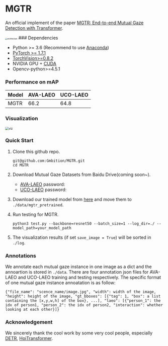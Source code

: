 # MGTR

An official implement of the paper [MGTR: End-to-end Mutual Gaze Detection with Transformer]().

<img  src="https://github.com/Gmbition/MGTR/blob/main/assets/architecture.png" alt="architecture" style="zoom: 40%;" />
### Dependencies

- Python >= 3.6 (Recommend to use [Anaconda](https://www.anaconda.com/download/#linux))
- [PyTorch >= 1.7.1](https://pytorch.org/)
- [TorchVision>=0.8.2](https://pytorch.org/)
- NVIDIA GPU + [CUDA](https://developer.nvidia.com/cuda-downloads)
- Opencv-python>=4.5.1


### Performance on mAP
| Model | AVA-LAEO | UCO-LAEO |
|---|---|---|
| MGTR | 66.2 | 64.8 |

###  Visualization

<img  src="https://github.com/Gmbition/MGTR/blob/main/assets/viz.gif" alt="viz" style="zoom: 67%;" />

### Quick Start

1. Clone this github repo.
   ```
   git@github.com:Gmbition/MGTR.git
   cd MGTR
   ```

2. Download Mutual Gaze Datasets from Baidu Drive(coming soon~).

   - [AVA-LAEO]()   password:
   - [UCO-LAEO]()  password:

3. Download our trained model from [here](https://drive.google.com/drive/folders/1Wu3ZEIfTiQ-Me8iknbPhEHMIiDWLeUaS?usp=sharing) and move them to `./data/mgtr_pretrained`.

4. Run testing for MGTR.

   ```
   python3 test.py --backbone=resnet50 --batch_size=1 --log_dir=./ --model_path=your_model_path
   ```

5. The visualization results (if set `save_image = True`) will be sorted in `./log`.

### Annotations

We annotate each mutual gaze instance in one image as a dict and the annoartion is stored in `./data`. There are four annotation json files for AVA-LAEO and UCO-LAEO training and testing respectively. The specific format of one mutual gaze instance annoatation is as follow:

`{"file_name": "scence_name/image.jpg", "width": width of the image, "height": height of the image, "gt_bboxes": [{"tag": 1, "box": a list containing the [x,y,w,h] of the box}, ...], "laeo": [{"person_1": the idx of person1, "person_2": the idx of person2, "interaction": whether looking at each other}]}`

### Acknowledgement

We sincerely thank the cool work by some very cool people, especially  [DETR](https://github.com/facebookresearch/detr), [HoiTransformer](https://github.com/bbepoch/HoiTransformer).
